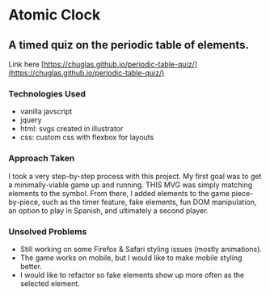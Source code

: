 <!-- A readme.md file with explanations of the technologies used, the approach taken, installation instructions, unsolved problems, etc. -->

# Atomic Clock

## A timed quiz on the periodic table of elements.
Link here [https://chuglas.github.io/periodic-table-quiz/](https://chuglas.github.io/periodic-table-quiz/)

### Technologies Used
- vanilla javscript
- jquery
- html: svgs created in illustrator
- css: custom css with flexbox for layouts

### Approach Taken

I took a very step-by-step process with this project. My first goal was to get a minimally-viable game up and running. THIS MVG was simply matching elements to the symbol. From there, I added elements to the game piece-by-piece, such as the timer feature, fake elements, fun DOM manipulation, an option to play in Spanish, and ultimately a second player.

### Unsolved Problems
- Still working on some Firefox & Safari styling issues (mostly animations).
- The game works on mobile, but I would like to make mobile styling better.
- I would like to refactor so fake elements show up more often as the selected element.
